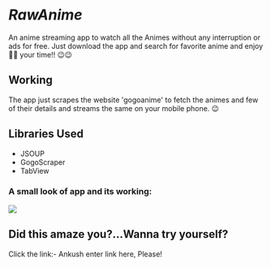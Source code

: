 # *RawAnime*
An anime streaming app to watch all the Animes without any interruption or ads for free.
Just download the app and search for favorite anime and enjoy🎉🎉 your time!! 😉😉

## Working 
The app just scrapes the website 'gogoanime' to fetch the animes and few of their details and streams the same on your mobile phone. 😉

## Libraries Used
- JSOUP
- GogoScraper
- TabView

### A small look of app and its working:
![
](https://lh3.googleusercontent.com/RcGmuCf_6fcwgIGPHPq1PKZKG-d68n6zXLEmGnR0TV6ta5kFtWDjNUF8oRtWU1yVSh5a9Nqrll58=s500)

## Did this amaze you?...Wanna try yourself?
Click the link:-  Ankush enter link here, Please!

